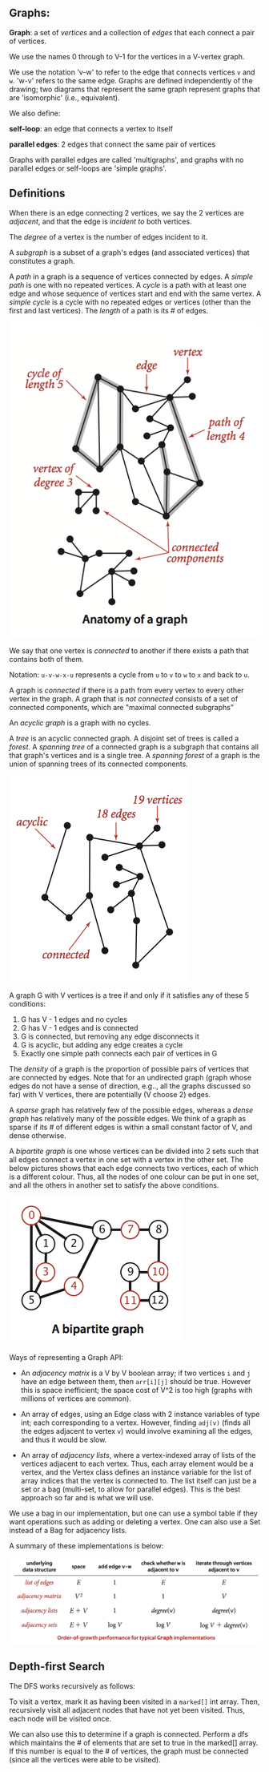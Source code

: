 Graphs:
-------

**Graph**: a set of *vertices* and a collection of *edges* that each connect a pair of vertices.

We use the names 0 through to V-1 for the vertices in a V-vertex graph.

We use the notation 'v-w' to refer to the edge that connects vertices `v` and `w`. 'w-v' refers to the same edge. Graphs are defined independently of the drawing; two diagrams that represent the same graph represent graphs that are 'isomorphic' (i.e., equivalent).

We also define:

**self-loop**: an edge that connects a vertex to itself

**parallel edges**: 2 edges that connect the same pair of vertices

Graphs with parallel edges are called 'multigraphs', and graphs with no parallel edges or self-loops are 'simple graphs'.

Definitions
-----------------

When there is an edge connecting 2 vertices, we say the 2 vertices are *adjacent*, and that the edge is *incident to* both vertices.

The *degree* of a vertex is the number of edges incident to it.

A *subgraph* is a subset of a graph's edges (and associated vertices) that constitutes a graph.

A *path* in a graph is a sequence of vertices connected by edges. A *simple path* is one with no repeated vertices. A *cycle* is a path with at least one edge and whose sequence of vertices start and end with the same vertex. A *simple cycle* is a cycle with no repeated edges or vertices (other than the first and last vertices). The *length* of a path is its # of edges.

![anatomy](anatomy.png)

We say that one vertex is *connected* to another if there exists a path that contains both of them.

Notation: `u-v-w-x-u` represents a cycle from `u` to `v` to `w` to `x` and back to `u`.

A graph is *connected* if there is a path from every vertex to every other vertex in the graph. A graph that is *not connected* consists of a set of connected components, which are "maximal connected subgraphs"

An *acyclic graph* is a graph with no cycles.


A *tree* is an acyclic connected graph. A disjoint set of trees is called a *forest*. A *spanning tree* of a connected graph is a subgraph that contains all that graph's vertices and is a single tree. A *spanning forest* of a graph is the union of spanning trees of its connected components.

![acyclic](acyclic.png)

A graph G with V vertices is a tree if and only if it satisfies any of these 5 conditions:

1) G has V - 1 edges and no cycles
2) G has V - 1 edges and is connected
3) G is connected, but removing any edge disconnects it
4) G is acyclic, but adding any edge creates a cycle
5) Exactly one simple path connects each pair of vertices in G


The *density* of a graph is the proportion of possible pairs of vertices that are connected by edges. Note that for an undirected graph (graph whose edges do not have a sense of direction, e.g.., all the graphs discussed so far) with V vertices, there are potentially (V choose 2) edges.

A *sparse* graph has relatively few of the possible edges, whereas a *dense graph* has relatively many of the possible edges. We think of a graph as sparse if its # of different edges is within a small constant factor of V, and dense otherwise.

A *bipartite graph* is one whose vertices can be divided into 2 sets such that all edges connect a vertex in one set with a vertex in the other set. The below pictures shows that each edge connects two vertices, each of which is a different colour. Thus, all the nodes of one colour can be put in one set, and all the others in another set to satisfy the above conditions.

![for example](bipartite.png)

Ways of representing a Graph API:

- An *adjacency matrix* is a V by V boolean array; if two vertices `i` and `j` have an edge between them, then `arr[i][j]` should be true. However this is space inefficient; the space cost of V^2 is too high (graphs with millions of vertices are common).

- An array of edges, using an Edge class with 2 instance variables of type int; each corresponding to a vertex. However, finding `adj(v)` (finds all the edges adjacent to vertex `v`) would involve examining all the edges, and thus it would be slow.

- An array of *adjacency lists*, where a vertex-indexed array of lists of the vertices adjacent to each vertex. Thus, each array element would be a vertex, and the Vertex class defines an instance variable for the list of array indices that the vertex is connected to. The list itself can just be a set or a bag (multi-set, to allow for parallel edges). This is the best approach so far and is what we will use.

We use a bag in our implementation, but one can use a symbol table if they want operations such as adding or deleting a vertex. One can also use a Set instead of a Bag for adjacency lists.

A summary of these implementations is below:

![big o](big-o.png)

Depth-first Search
------------------

The DFS works recursively as follows:

To visit a vertex, mark it as having been visited in a `marked[]` int array.
Then, recursively visit all adjacent nodes that have not yet been visited. Thus, each node will be visited once.

We can also use this to determine if a graph is connected. Perform a dfs which maintains the # of elements that are set to true in the marked[] array. If this number is equal to the # of vertices, the graph must be connected (since all the vertices were able to be visited).
